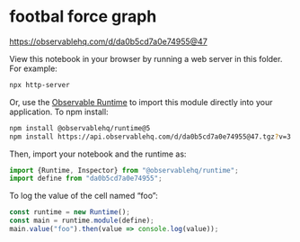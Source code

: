 # footbal force graph

https://observablehq.com/d/da0b5cd7a0e74955@47

View this notebook in your browser by running a web server in this folder. For
example:

~~~sh
npx http-server
~~~

Or, use the [Observable Runtime](https://github.com/observablehq/runtime) to
import this module directly into your application. To npm install:

~~~sh
npm install @observablehq/runtime@5
npm install https://api.observablehq.com/d/da0b5cd7a0e74955@47.tgz?v=3
~~~

Then, import your notebook and the runtime as:

~~~js
import {Runtime, Inspector} from "@observablehq/runtime";
import define from "da0b5cd7a0e74955";
~~~

To log the value of the cell named “foo”:

~~~js
const runtime = new Runtime();
const main = runtime.module(define);
main.value("foo").then(value => console.log(value));
~~~
